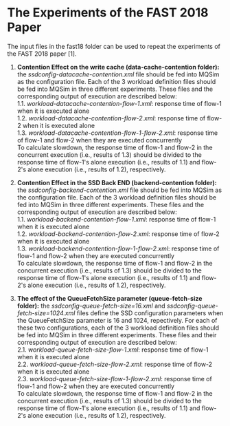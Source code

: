 # The Experiments of the FAST 2018 Paper

The input files in the fast18 folder can be used to repeat the experiments of the FAST 2018 paper [1].

1. **Contention Effect on the write cache (data-cache-contention folder):** the *ssdconfig-datacache-contention.xml* file should be fed into MQSim as the configuration file. Each of the 3 workload definition files should be fed into MQSim in three different experiments. These files and the corresponding output of execution are described below:<br />
1.1. *workload-datacache-contention-flow-1.xml*: response time of flow-1 when it is executed alone<br />
1.2. *workload-datacache-contention-flow-2.xml*: response time of flow-2 when it is executed alone<br />
1.3. *workload-datacache-contention-flow-1-flow-2.xml*: response time of flow-1 and flow-2 when they are executed concurrently<br />
To calculate slowdown, the response time of flow-1 and flow-2 in the concurrent execution (i.e., results of 1.3) should be divided to the response time of flow-1's alone execution (i.e., results of 1.1) and flow-2's alone execution (i.e., results of 1.2), respectively.


2. **Contention Effect in the SSD Back END (backend-contention folder):** the *ssdconfig-backend-contention.xml* file should be fed into MQSim as the configuration file. Each of the 3 workload definition files should be fed into MQSim in three different experiments. These files and the corresponding output of execution are described below:<br />
1.1. *workload-backend-contention-flow-1.xml*: response time of flow-1 when it is executed alone<br />
1.2. *workload-backend-contention-flow-2.xml*: response time of flow-2 when it is executed alone<br />
1.3. *workload-backend-contention-flow-1-flow-2.xml*: response time of flow-1 and flow-2 when they are executed concurrently<br />
To calculate slowdown, the response time of flow-1 and flow-2 in the concurrent execution (i.e., results of 1.3) should be divided to the response time of flow-1's alone execution (i.e., results of 1.1) and flow-2's alone execution (i.e., results of 1.2), respectively.


3. **The effect of the QueueFetchSize parameter (queue-fetch-size folder):**  the *ssdconfig-queue-fetch-size=16.xml* and *ssdconfig-queue-fetch-size=1024.xml* files define the SSD configuration parameters when the QueueFetchSize parameter is 16 and 1024, repectively. For each of these two configurations, each of the 3 workload definition files should be fed into MQSim in three different experiments. These files and their corresponding output of execution are described below:<br />
2.1. *workload-queue-fetch-size-flow-1.xml*: response time of flow-1 when it is executed alone<br />
2.2. *workload-queue-fetch-size-flow-2.xml*: response time of flow-2 when it is executed alone<br />
2.3. *workload-queue-fetch-size-flow-1-flow-2.xml*: response time of flow-1 and flow-2 when they are executed concurrently<br />
To calculate slowdown, the response time of flow-1 and flow-2 in the concurrent execution (i.e., results of 1.3) should be divided to the response time of flow-1's alone execution (i.e., results of 1.1) and flow-2's alone execution (i.e., results of 1.2), respectively.


